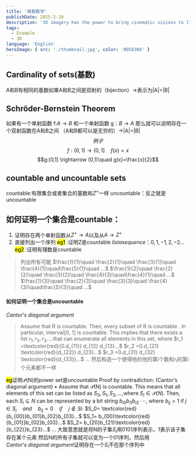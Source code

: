 ```yaml
---
title: '离散数学'
publishDate: 2025-2-10
description: '3D imagery has the power to bring cinematic visions to life and help accurately plan tomorrow’s cityscapes. Here, 3D expert Ricardo Ortiz explains how it works.'
tags:
  - Example
  - 3D
language: 'English'
heroImage: { src: './thumbnail.jpg', color: '#D58388' }
---
```


## Cardinality of sets(基数)

A和B有相同的基数如果A和B之间是双射的（bijection）->表示为|A|=|B|
## Schröder-Bernstein Theorem
如果有一个单射函数 f:$A \rightarrow B$ 和一个单射函数 g：$B \rightarrow A$
那么就可以说明存在一个双射函数在A和B之间 （A和B都可以是无穷的）->|A|=|B|
$$
例子 
$$
$$f: (0,1) \rightarrow (0,1]\quad f(x)=x$$
$$g:(0,1] \rightarrow (0,1)\quad g(x)=\frac{x}{2}$$

## countable and uncountable sets

countable:有限集合或者集合的基数和$Z^+$一样
uncountable：反之就是uncountable

## 如何证明一个集合是countable：
1. 证明存在两个单射函数从$Z^+ \rightarrow A$以及从$A \rightarrow Z^+$
2. 直接列出一个序列
   <mark>eg1</mark> :证明Z是countable
   $list a sequence：0,1,-1,2,-2...$
   <mark>eg2</mark> :证明有理数是countable
>   列出所有可能
    $\frac{1}{1}\quad \frac{2}{1}\quad \frac{3}{1}\quad \frac{4}{1}\quad\frac{5}{1}\quad ...$
	$\frac{1}{2}\quad \frac{2}{2}\quad \frac{3}{2}\quad \frac{4}{3}\quad\frac{4}{1}\quad ...$
    $\frac{1}{3}\quad \frac{2}{3}\quad \frac{3}{3}\quad \frac{4}{3}\quad\frac{5}{3}\quad ...$

#### 如何证明一个集合是uncountable
$Cantor’s\: diagonal\: argument$

>Assume that R is countable.
 Then, every subset of R is countable . In particular, interval[0, 1] is countable. This implies that there exists a list $r_1, r_2, r_3, …$that can enumerate all elements in this set, where 
 $r_1 =\textcolor{red}{0.d_{11}} d_{12} d_{13}...$
 $r_2 =0.d_{21} \textcolor{red}{d_{22}} d_{23}...$
 $r_3 =0.d_{31} d_{32} \textcolor{red}{d_{33}}...$
$...$
>然后构造一个使得他的他的第i个数和$r_i$的第i个元素都不一样

<mark>eg</mark>证明𝒫(N)的power set是uncountable
Proof by contradiction: (Cantor’s diagonal argument)
• Assume that 𝒫(N) is countable.
This means that all elements of this set can be listed as $S_0, S_1, S_2, …$,where $S_i∈ \mathcal{P}(N)$. Then, each $S_i⊆ N$ can be represented by a bit string $b_{i0}b_{i1}b_{i2}···$, 
where $b_{ij}= 1$  if  $j ∈ S_i \quad and\quad b_{ij}=0 \quad if \quad j ∉ Si:$
$S_0= \textcolor{red} {b_{00}}b_{01}b_{02}b_{03}...$
$S_1=  b_{00}\textcolor{red}{b_{01}}b_{02}b_{03}...$
$S_2=  b_{20}b_{21}\textcolor{red}{b_{22}}b_{23}...$
$...$
大致意思就是将N的子集$S_i$用0101序列表示，1表示该子集存在某个元素
然后N的所有子集就可以变为一个01序列，然后用$Cantor’s\: diagonal\: argument$证明存在一个$S_i$不在那个序列中